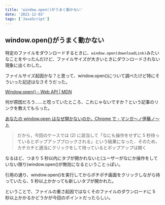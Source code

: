 ```yaml
---
title: 'window.open()がうまく動かない'
date: '2021-12-03'
tags: ['JavaScript']
---
```


## window.open()がうまく動かない

特定のファイルをダウンロードするときに、`window.open(downloadLink)`みたいなことをやったんだけど、ファイルサイズが大きいときにダウンロードされない現象に出くわした。

ファイルサイズ起因かな？と思って、window.open()について調べたけど特にそういった記述はなさそうだった。

[Window\.open\(\) \- Web API \| MDN](https://developer.mozilla.org/ja/docs/Web/API/Window/open)

何が原因だろう……と唸っていたところ、これじゃないですか？という記事のリンクを教えてもらった。

[あなたの window\.open はなぜ開かないのか，Chrome で \- マンガ〜ノ伊藤ノ〜ト](https://mangano-ito.hatenablog.com/entry/2020/04/30/133527)

> だから，今回のケースでは (2) に該当して「なにも操作をせずに 5 秒待っているとポップアップブロックされる」という結果になった．そのため，カチカチと適当にクリックをして待っているとポップアップは開く

なるほど、つまり 5 秒以内にタブが開かれないと(ユーザーがなにか操作をしていない限り)window.open()が無効になるということっぽい。

引用の通り、window.open()を実行してからポチポチ画面をクリックしながら待っていたら、5 秒以上かかっても新しいタブが開かれた。

ということで、ファイルの重さ起因ではなくそのファイルのダウンロードに 5 秒以上かかるかどうかが今回のポイントだったらしい。
